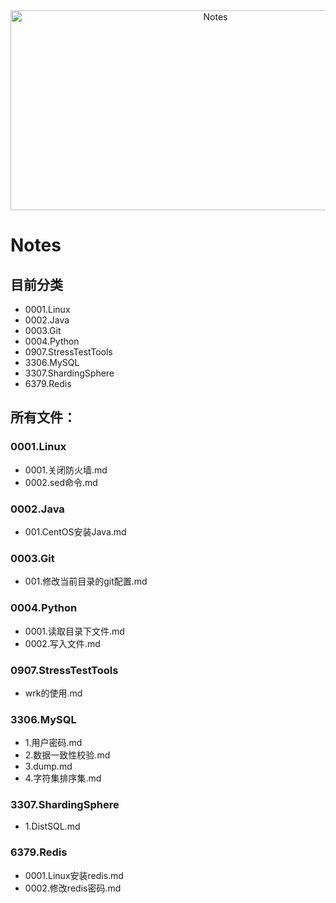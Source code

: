 <div align="center">
<img src="https://socialify.git.ci/VeejaLiu/Notes/image?font=Bitter&forks=1&issues=1&owner=1&pattern=Circuit%20Board&pulls=1&stargazers=1&theme=Dark" alt="Notes" width="640" height="320" />
</div>

# Notes
## 目前分类
- 0001.Linux
- 0002.Java
- 0003.Git
- 0004.Python
- 0907.StressTestTools
- 3306.MySQL
- 3307.ShardingSphere
- 6379.Redis


## 所有文件：
### 0001.Linux
- 0001.关闭防火墙.md
- 0002.sed命令.md

### 0002.Java
- 001.CentOS安装Java.md

### 0003.Git
- 001.修改当前目录的git配置.md

### 0004.Python
- 0001.读取目录下文件.md
- 0002.写入文件.md

### 0907.StressTestTools
- wrk的使用.md

### 3306.MySQL
- 1.用户密码.md
- 2.数据一致性校验.md
- 3.dump.md
- 4.字符集排序集.md

### 3307.ShardingSphere
- 1.DistSQL.md

### 6379.Redis
- 0001.Linux安装redis.md
- 0002.修改redis密码.md

